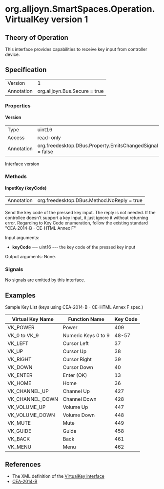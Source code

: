 # org.alljoyn.SmartSpaces.Operation.VirtualKey version 1

## Theory of Operation
This interface provides capabilities to receive key input from
controller device.

## Specification

|            |                                                                |
|------------|----------------------------------------------------------------|
| Version    | 1                                                              |
| Annotation | org.alljoyn.Bus.Secure = true                                  |

### Properties

#### Version

|            |                                                                |
|------------|----------------------------------------------------------------|
| Type       | uint16                                                         |
| Access     | read-only                                                      |
| Annotation | org.freedesktop.DBus.Property.EmitsChangedSignal = false       |

Interface version

### Methods

#### InputKey (keyCode)

|            |                                                                |
|------------|----------------------------------------------------------------|
| Annotation | org.freedesktop.DBus.Method.NoReply = true                     |

Send the key code of the pressed key input. The reply is not needed. If the
controllee doesn't support a key input, it just ignore it without returning
error. Regarding to Key Code enumeration, follow the existing standard
"CEA-2014-B - CE-HTML Annex F"

Input arguments:
  * **keyCode** --- uint16 --- the key code of the pressed key input

Output arguments: None.

### Signals

No signals are emitted by this interface.

## Examples
Sample Key List (keys using CEA-2014-B - CE-HTML Annex F spec.)

| Virtual Key Name | Function Name       | Key Code |
|------------------|---------------------|----------|
| VK_POWER         | Power               | 409      |
| VK_0 to VK_9     | Numeric Keys 0 to 9 | 48-57    |
| VK_LEFT          | Cursor Left         | 37       |
| VK_UP            | Cursor Up           | 38       |
| VK_RIGHT         | Cursor Right        | 39       |
| VK_DOWN          | Cursor Down         | 40       |
| VK_ENTER         | Enter (OK)          | 13       |
| VK_HOME          | Home                | 36       |
| VK_CHANNEL_UP    | Channel Up          | 427      |
| VK_CHANNEL_DOWN  | Channel Down        | 428      |
| VK_VOLUME_UP     | Volume Up           | 447      |
| VK_VOLUME_DOWN   | Volume Down         | 448      |
| VK_MUTE          | Mute                | 449      |
| VK_GUIDE         | Guide               | 458      |
| VK_BACK          | Back                | 461      |
| VK_MENU          | Menu                | 462      |


## References

  * The XML definition of the [VirtualKey interface](VirtualKey-v1.xml)
  * [CEA-2014-B](https://www.ce.org/Standards/Standard-Listings/R7-Home-Network-Committee)
